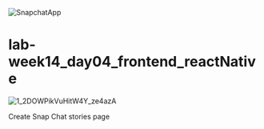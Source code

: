 ![SnapchatApp](https://github.com/Yasmin-AlGhamdi/lab-week14_day04_frontend_reactNative/blob/main/SnapchatApp.gif)


# lab-week14_day04_frontend_reactNative
![1_2DOWPikVuHitW4Y_ze4azA](https://user-images.githubusercontent.com/46518982/127336995-7f157ad6-e7dd-4b25-9251-73ced70fa5af.jpeg)

Create Snap Chat stories page
